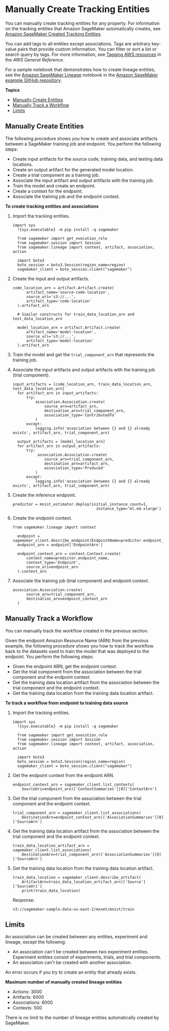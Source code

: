 # Manually Create Tracking Entities<a name="lineage-tracking-manual-creation"></a>

You can manually create tracking entities for any property\. For information on the tracking entities that Amazon SageMaker automatically creates, see [Amazon SageMaker Created Tracking Entities](lineage-tracking-auto-creation.md)\.

You can add tags to all entities except associations\. Tags are arbitrary key\-value pairs that provide custom information\. You can filter or sort a list or search query by tags\. For more information, see [Tagging AWS resources](https://docs.aws.amazon.com/general/latest/gr/aws_tagging.html) in the *AWS General Reference*\.

For a sample notebook that demonstrates how to create lineage entities, see the [Amazon SageMaker Lineage](https://github.com/aws/amazon-sagemaker-examples/tree/master/sagemaker-lineage) notebook in the [Amazon SageMaker example GitHub repository](https://github.com/awslabs/amazon-sagemaker-examples)\.

**Topics**
+ [Manually Create Entities](#lineage-tracking-manual-create)
+ [Manually Track a Workflow](#lineage-tracking-manual-track)
+ [Limits](#lineage-tracking-manual-track-limits)

## Manually Create Entities<a name="lineage-tracking-manual-create"></a>

The following procedure shows you how to create and associate artifacts between a SageMaker training job and endpoint\. You perform the following steps:
+ Create input artifacts for the source code, training data, and testing data locations\.
+ Create an output artifact for the generated model location\.
+ Create a trial component as a training job\.
+ Associate the input artifact and output artifacts with the training job\.
+ Train the model and create an endpoint\.
+ Create a context for the endpoint\.
+ Associate the training job and the endpoint context\.

**To create tracking entities and associations**

1. Import the tracking entities\.

   ```
   import sys
     !{sys.executable} -m pip install -q sagemaker
   
     from sagemaker import get_execution_role
     from sagemaker.session import Session
     from sagemaker.lineage import context, artifact, association, action
   
     import boto3
     boto_session = boto3.Session(region_name=region)
     sagemaker_client = boto_session.client("sagemaker")
   ```

1. Create the input and output artifacts\.

   ```
   code_location_arn = artifact.Artifact.create(
         artifact_name='source-code-location',
         source_uri='s3://...',
         artifact_type='code-location'
     ).artifact_arn
   
     # Similar constructs for train_data_location_arn and test_data_location_arn
   
     model_location_arn = artifact.Artifact.create(
         artifact_name='model-location',
         source_uri='s3://...',
         artifact_type='model-location'
     ).artifact_arn
   ```

1. Train the model and get the `trial_component_arn` that represents the training job\.

1. Associate the input artifacts and output artifacts with the training job \(trial component\)\.

   ```
   input_artifacts = [code_location_arn, train_data_location_arn, test_data_location_arn]
     for artifact_arn in input_artifacts:
         try:
             association.Association.create(
                 source_arn=artifact_arn,
                 destination_arn=trial_component_arn,
                 association_type='ContributedTo'
             )
         except:
             logging.info('association between {} and {} already exists', artifact_arn, trial_component_arn)
   
     output_artifacts = [model_location_arn]
     for artifact_arn in output_artifacts:
         try:
              association.Association.create(
                 source_arn=trial_component_arn,
                 destination_arn=artifact_arn,
                 association_type='Produced'
             )
         except:
             logging.info('association between {} and {} already exists', artifact_arn, trial_component_arn)
   ```

1. Create the inference endpoint\.

   ```
   predictor = mnist_estimator.deploy(initial_instance_count=1,
                                        instance_type='ml.m4.xlarge')
   ```

1. Create the endpoint context\.

   ```
   from sagemaker.lineage import context
   
     endpoint = sagemaker_client.describe_endpoint(EndpointName=predictor.endpoint_name)
     endpoint_arn = endpoint['EndpointArn']
   
     endpoint_context_arn = context.Context.create(
         context_name=predictor.endpoint_name,
         context_type='Endpoint',
         source_uri=endpoint_arn
     ).context_arn
   ```

1. Associate the training job \(trial component\) and endpoint context\.

   ```
   association.Association.create(
         source_arn=trial_component_arn,
         destination_arn=endpoint_context_arn
     )
   ```

## Manually Track a Workflow<a name="lineage-tracking-manual-track"></a>

You can manually track the workflow created in the previous section\.

Given the endpoint Amazon Resource Name \(ARN\) from the previous example, the following procedure shows you how to track the workflow back to the datasets used to train the model that was deployed to the endpoint\. You perform the following steps:
+ Given the endpoint ARN, get the endpoint context\.
+ Get the trial component from the association between the trial component and the endpoint context\.
+ Get the training data location artifact from the association between the trial component and the endpoint context\.
+ Get the training data location from the training data location artifact\.

**To track a workflow from endpoint to training data source**

1. Import the tracking entities\.

   ```
   import sys
     !{sys.executable} -m pip install -q sagemaker
   
     from sagemaker import get_execution_role
     from sagemaker.session import Session
     from sagemaker.lineage import context, artifact, association, action
   
     import boto3
     boto_session = boto3.Session(region_name=region)
     sagemaker_client = boto_session.client("sagemaker")
   ```

1. Get the endpoint context from the endpoint ARN\.

   ```
   endpoint_context_arn = sagemaker_client.list_contexts(
       SourceUri=endpoint_arn)['ContextSummaries'][0]['ContextArn']
   ```

1. Get the trial component from the association between the trial component and the endpoint context\.

   ```
   trial_component_arn = sagemaker_client.list_associations(
       DestinationArn=endpoint_context_arn)['AssociationSummaries'][0]['SourceArn']
   ```

1. Get the training data location artifact from the association between the trial component and the endpoint context\.

   ```
   train_data_location_artifact_arn = sagemaker_client.list_associations(
       DestinationArn=trial_component_arn)['AssociationSummaries'][0]['SourceArn']
   ```

1. Get the training data location from the training data location artifact\.

   ```
   train_data_location = sagemaker_client.describe_artifact(
       ArtifactArn=train_data_location_artifact_arn)['Source']['SourceUri']
       print(train_data_location)
   ```

   Response:

   ```
   s3://sagemaker-sample-data-us-east-2/mxnet/mnist/train
   ```

## Limits<a name="lineage-tracking-manual-track-limits"></a>

An association can be created between any entities, experiment and lineage, except the following:
+ An association can't be created between two experiment entities\. Experiment entities consist of experiments, trials, and trial components\.
+ An association can't be created with another association\.

An error occurs if you try to create an entity that already exists\.

**Maximum number of manually created lineage entities**
+ Actions: 3000
+ Artifacts: 6000
+ Associations: 6000
+ Contexts: 500

There is no limit to the number of lineage entities automatically created by SageMaker\.
